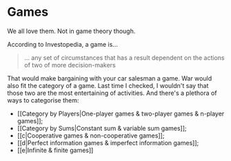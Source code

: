 # Games
We all love them. Not in game theory though.

According to Investopedia, a game is...
> ... any set of circumstances that has a result dependent on the actions of two of more decision-makers

That would make bargaining with your car salesman a game. War would also fit the category of a game. Last time I checked, I wouldn't say that those two are the most entertaining of activities. And there's a plethora of ways to categorise them:
- [[Category by Players|One-player games & two-player games & n-player games]];
- [[Category by Sums|Constant sum & variable sum games]];
- [[c|Cooperative games & non-cooperative games]];
- [[d|Perfect information games & imperfect information games]];
- [[e|Infinite & finite games]]